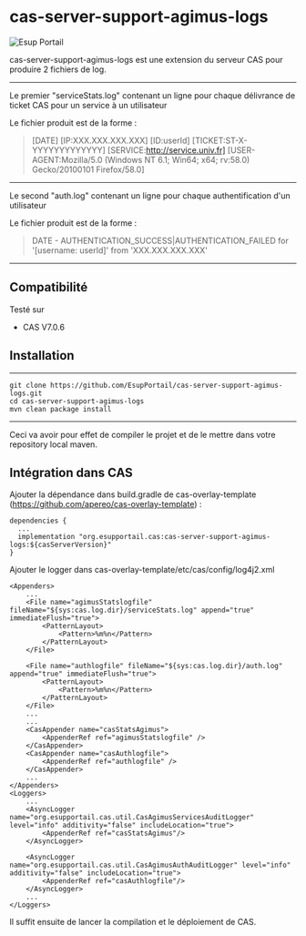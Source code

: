 # cas-server-support-agimus-logs
![Esup Portail](https://www.esup-portail.org/sites/default/files/logo-esupportail_1.png "Esup Portail")

cas-server-support-agimus-logs est une extension du serveur CAS pour produire 2 fichiers de log.

-------------------------

Le premier "serviceStats.log" contenant un ligne pour chaque délivrance de ticket CAS pour un service à un utilisateur

Le fichier produit est de la forme : 

> [DATE] [IP:XXX.XXX.XXX.XXX] [ID:userId] [TICKET:ST-X-YYYYYYYYYYYYY] [SERVICE:http://service.univ.fr] [USER-AGENT:Mozilla/5.0 (Windows NT 6.1; Win64; x64; rv:58.0) Gecko/20100101 Firefox/58.0]

-------------------------

Le second "auth.log" contenant un ligne pour chaque authentification d'un utilisateur

Le fichier produit est de la forme : 

> DATE - AUTHENTICATION_SUCCESS|AUTHENTICATION_FAILED for '[username: userId]' from 'XXX.XXX.XXX.XXX'

-------------------------

## Compatibilité

Testé sur 

 - CAS V7.0.6


## Installation

-------------------------

    git clone https://github.com/EsupPortail/cas-server-support-agimus-logs.git
    cd cas-server-support-agimus-logs
    mvn clean package install

-------------------------

Ceci va avoir pour effet de compiler le projet et de le mettre dans votre repository local maven.

## Intégration dans CAS

Ajouter la dépendance dans build.gradle de cas-overlay-template (https://github.com/apereo/cas-overlay-template) : 

    dependencies {
      ...
      implementation "org.esupportail.cas:cas-server-support-agimus-logs:${casServerVersion}"
    }

Ajouter le logger dans cas-overlay-template/etc/cas/config/log4j2.xml

    <Appenders>
		...
		<File name="agimusStatslogfile" fileName="${sys:cas.log.dir}/serviceStats.log" append="true" immediateFlush="true">
			<PatternLayout>
				<Pattern>%m%n</Pattern>
			</PatternLayout>
		</File>
		
		<File name="authlogfile" fileName="${sys:cas.log.dir}/auth.log" append="true" immediateFlush="true">
			<PatternLayout>
				<Pattern>%m%n</Pattern>
			</PatternLayout>
		</File>
    	...
    	...
    	<CasAppender name="casStatsAgimus">
			<AppenderRef ref="agimusStatslogfile" />
		</CasAppender>
		<CasAppender name="casAuthlogfile">
			<AppenderRef ref="authlogfile" />
		</CasAppender>
    	...
    </Appenders>
    <Loggers>
		...
		<AsyncLogger name="org.esupportail.cas.util.CasAgimusServicesAuditLogger" level="info" additivity="false" includeLocation="true">
			<AppenderRef ref="casStatsAgimus"/>
		</AsyncLogger>
		
		<AsyncLogger name="org.esupportail.cas.util.CasAgimusAuthAuditLogger" level="info" additivity="false" includeLocation="true">
			<AppenderRef ref="casAuthlogfile"/>
		</AsyncLogger>		
		...
    </Loggers>
    
Il suffit ensuite de lancer la compilation et le déploiement de CAS.
